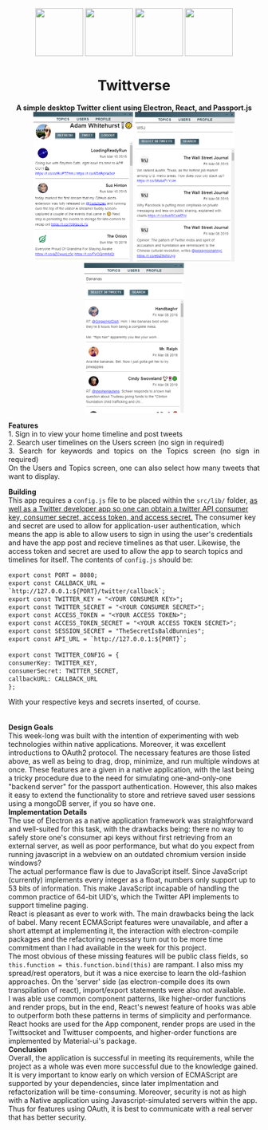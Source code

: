 <div align="center">
  <a href="https://electronjs.org/"><img src="https://terraine.com/wp-content/uploads/2017/02/electron-logo.png" height="96" width="96" /></a>
  <a href="https://reactjs.org/"><img src="https://cdn4.iconfinder.com/data/icons/logos-3/600/React.js_logo-512.png" height="96" width="96" /></a>
  <a href="http://www.passportjs.org/"><img src="https://cdn.glitch.com/project-avatar/0d184ee3-fd8d-4b94-acf4-b4e686e57375.png" height="96" width="96" /></a>
  <a href="https://material-ui.com/"><img src="https://material-ui.com/static/images/material-ui-logo.svg" height="96" width="96" /></a>
  <br>
  <h1>Twittverse</h1>
  <b>A simple desktop Twitter client using Electron, React, and Passport.js</b>
  <br>
  <img src="/imgs/Twittverse-0.3.0-1.png" height="300" width="200" />
  <img src="/imgs/Twittverse-0.3.0-2.png" height="300" width="200" />
  <img src="/imgs/Twittverse-0.3.0-3.png" height="300" width="200" />
  </div>
  <p align="justify">
  <b>Features</b>
  <br>
  1. Sign in to view your home timeline and post tweets
  <br>
  2. Search user timelines on the Users screen (no sign in required)
  <br>
  3. Search for keywords and topics on the Topics screen (no sign in required)
  <br>
    On the Users and Topics screen, one can also select how many tweets that want to display.
  
  <b> Building </b>
  <br>
  This app requires a ```config.js``` file to be placed within the ```src/lib/``` folder, [as well as a Twitter developer app so one can obtain a   twitter API consumer key, consumer secret, access token, and access secret.](https://developer.twitter.com/en/apps) The consumer key and secret are used to allow for application-user authentication, which means the app is able to allow users to sign in using the user's credentials and have the app post and recieve timelines as that user. Likewise, the access token and secret are used to allow the app to search topics and timelines for itself.
  The contents of ```config.js``` should be:
  ```javscript
  export const PORT = 8080;
  export const CALLBACK_URL = `http://127.0.0.1:${PORT}/twitter/callback`;
  export const TWITTER_KEY = "<YOUR CONSUMER KEY>";
  export const TWITTER_SECRET = "<YOUR CONSUMER SECRET>";
  export const ACCESS_TOKEN = "<YOUR ACCESS TOKEN>";
  export const ACCESS_TOKEN_SECRET = "<YOUR ACCESS TOKEN SECRET>";
  export const SESSION_SECRET = "TheSecretIsBaldBunnies";
  export const API_URL = `http://127.0.0.1:${PORT}`;

  export const TWITTER_CONFIG = {
  consumerKey: TWITTER_KEY,
  consumerSecret: TWITTER_SECRET,
  callbackURL: CALLBACK_URL
  };
  ```
  With your respective keys and secrets inserted, of course.<br><br><br>
<b>Design Goals</b><br>
  This week-long was built with the intention of experimenting with web technologies within native applications. Moreover, it was excellent introductions to OAuth2 protocol. The necessary features are those listed above, as well as being to drag, drop, minimize, and run multiple windows at once. These features are a given in a native application, with the last being a tricky procedure due to the need for simulating one-and-only-one "backend server" for the passport authentication. However, this also makes it easy to extend the functionality to store and retrieve saved user sessions using a mongoDB server, if you so have one.<br>
 <b> Implementation Details </b><br>
   The use of Electron as a native application framework was straightforward and well-suited for this task, with the drawbacks being: there no way to safely store one's consumer api keys without first retrieving from an external server, as well as poor performance, but what do you expect from running javascript in a webview on an outdated chromium version inside windows?<br>
   The actual performance flaw is due to JavaScript itself. Since JavaScript (currently) implements every integer as a float, numbers only support up to 53 bits of information. This make JavaScript incapable of handling the common practice of 64-bit UID's, which the Twitter API implements to support timeline paging.<br>
   React is pleasant as ever to work with. The main drawbacks being the lack of babel. Many recent ECMAScript features were unavailable, and after a short attempt at implementing it, the interaction with electron-compile packages and the refactoring necessary turn out to be more time commitment than I had available in the week for this project.<br>
   The most obvious of these missing features will be public class fields, so ```this.function = this.function.bind(this)``` are rampant. I also miss my spread/rest operators, but it was a nice exercise to learn the old-fashion approaches. On the 'server' side (as electron-compile does its own transpilation of react), import/export statements were also not available.<br>
   I was able use common component patterns, like higher-order functions and render props, but in the end, React's newest feature of hooks was able to outperform both these patterns in terms of simplicity and performance. React hooks are used for the App component, render props are used in the Twittsocket and Twittuser compoents, and higher-order functions are implemented by Material-ui's package.<br>
<b>Conclusion</b><br>
  Overall, the application is successful in meeting its requirements, while the project as a whole was even more successful due to the knowledge gained. It is very important to know early on which version of ECMAScript are supported by your dependencies, since later implmentation and refactorization will be time-consuming. Moreover, security is not as high with a Native application using Javascript-simulated servers within the app. Thus for features using OAuth, it is best to communicate with a real server that has better security. <br>
</p>

